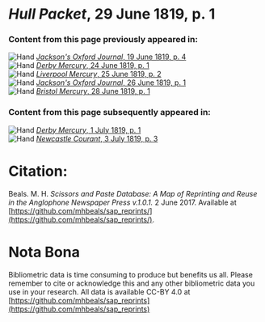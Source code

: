 # *Hull Packet*, 29 June 1819, p. 1  
  
### Content from this page previously appeared in:  
![Hand](http://scissorsandpaste.net/wp-content/uploads/2017/06/smallhandpointer.png) [*Jackson's Oxford Journal*, 19 June 1819, p. 4](https://mhbeals.github.io/sap_html/Jackson's-Oxford-Journal/Jackson's-Oxford-Journal-19-June-1819-p-4)  
![Hand](http://scissorsandpaste.net/wp-content/uploads/2017/06/smallhandpointer.png) [*Derby Mercury*, 24 June 1819, p. 1](https://mhbeals.github.io/sap_html/Derby-Mercury/Derby-Mercury-24-June-1819-p-1)  
![Hand](http://scissorsandpaste.net/wp-content/uploads/2017/06/smallhandpointer.png) [*Liverpool Mercury*, 25 June 1819, p. 2](https://mhbeals.github.io/sap_html/Liverpool-Mercury/Liverpool-Mercury-25-June-1819-p-2)  
![Hand](http://scissorsandpaste.net/wp-content/uploads/2017/06/smallhandpointer.png) [*Jackson's Oxford Journal*, 26 June 1819, p. 1](https://mhbeals.github.io/sap_html/Jackson's-Oxford-Journal/Jackson's-Oxford-Journal-26-June-1819-p-1)  
![Hand](http://scissorsandpaste.net/wp-content/uploads/2017/06/smallhandpointer.png) [*Bristol Mercury*, 28 June 1819, p. 1](https://mhbeals.github.io/sap_html/Bristol-Mercury/Bristol-Mercury-28-June-1819-p-1)  
  
### Content from this page subsequently appeared in:  
![Hand](http://scissorsandpaste.net/wp-content/uploads/2017/06/smallhandpointer.png) [*Derby Mercury*, 1 July 1819, p. 1](https://mhbeals.github.io/sap_html/Derby-Mercury/Derby-Mercury-1-July-1819-p-1)  
![Hand](http://scissorsandpaste.net/wp-content/uploads/2017/06/smallhandpointer.png) [*Newcastle Courant*, 3 July 1819, p. 3](https://mhbeals.github.io/sap_html/Newcastle-Courant/Newcastle-Courant-3-July-1819-p-3)  


# Citation: 

Beals. M. H. *Scissors and Paste Database: A Map of Reprinting and Reuse in the Anglophone Newspaper Press v.1.0.1.* 2 June 2017. Available at [https://github.com/mhbeals/sap_reprints/](https://github.com/mhbeals/sap_reprints/). 

# Nota Bona

Bibliometric data is time consuming to produce but benefits us all. Please remember to cite or acknowledge this and any other bibliometric data you use in your research. All data is available CC-BY 4.0 at [https://github.com/mhbeals/sap_reprints](https://github.com/mhbeals/sap_reprints)